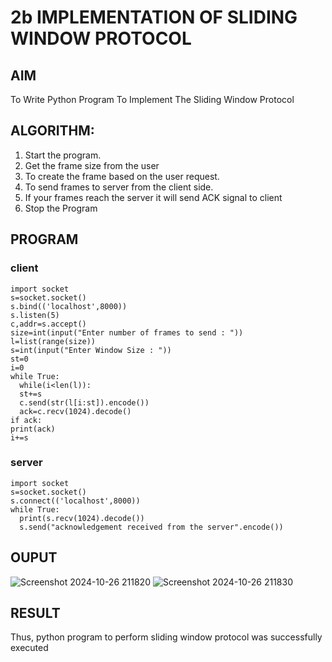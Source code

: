 # 2b IMPLEMENTATION OF SLIDING WINDOW PROTOCOL
## AIM
To Write Python Program To Implement The Sliding Window Protocol
## ALGORITHM:
1. Start the program.
2. Get the frame size from the user
3. To create the frame based on the user request.
4. To send frames to server from the client side.
5. If your frames reach the server it will send ACK signal to client
6. Stop the Program
## PROGRAM
### client
```
import socket
s=socket.socket()
s.bind(('localhost',8000))
s.listen(5)
c,addr=s.accept()
size=int(input("Enter number of frames to send : "))
l=list(range(size))
s=int(input("Enter Window Size : "))
st=0
i=0
while True:
  while(i<len(l)):
  st+=s
  c.send(str(l[i:st]).encode())
  ack=c.recv(1024).decode()
if ack:
print(ack)
i+=s
```
### server
```
import socket
s=socket.socket()
s.connect(('localhost',8000))
while True:
  print(s.recv(1024).decode())
  s.send("acknowledgement received from the server".encode())
```
## OUPUT
![Screenshot 2024-10-26 211820](https://github.com/user-attachments/assets/cfb88675-d018-4850-8b1d-ed3ea52e8c86)
![Screenshot 2024-10-26 211830](https://github.com/user-attachments/assets/d3c0c511-20ff-440d-a7e9-21044dd9577e)

## RESULT
Thus, python program to perform sliding window protocol was successfully executed
